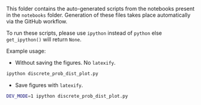 This folder contains the auto-generated scripts from the notebooks present in the `notebooks` folder. Generation of these files takes place automatically via the GitHub workflow.

To run these scripts, please use `ipython` instead of `python` else `get_ipython()` will return `None`.

Example usage:
* Without saving the figures. No `latexify`.
```bash
ipython discrete_prob_dist_plot.py
```
* Save figures with `latexify`.
```bash
DEV_MODE=1 ipython discrete_prob_dist_plot.py
```
